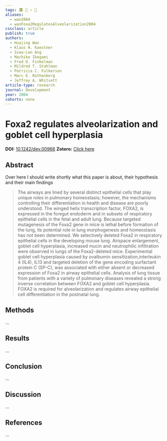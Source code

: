 ```yaml
---
tags: 🏛 🔬 ✍️ 🔖 
aliases:
  - wan2004
  - wanFoxa2RegulatesAlveolarization2004
cssclass: article
publish: true
authors:
  - Huajing Wan
  - Klaus H. Kaestner
  - Siew-Lan Ang
  - Machiko Ikegami
  - Fred D. Finkelman
  - Mildred T. Stahlman
  - Patricia C. Fulkerson
  - Marc E. Rothenberg
  - Jeffrey A. Whitsett
article-type: research
journal: Development
year: 2004
cohorts: none
---
```

# Foxa2 regulates alveolarization and goblet cell hyperplasia
**DOI:** [10.1242/dev.00966](https://www.doi.org/10.1242/dev.00966)
**Zotero:** [Click here](zotero://select/items/@wanFoxa2RegulatesAlveolarization2004)

## Abstract
Over here I should write shortly what this paper is about, their hypothesis and their main findings
> The airways are lined by several distinct epithelial cells that play unique roles in pulmonary homeostasis; however, the mechanisms controlling their differentiation in health and disease are poorly understood. The winged helix transcription factor, FOXA2, is expressed in the foregut endoderm and in subsets of respiratory epithelial cells in the fetal and adult lung. Because targeted mutagenesis of the Foxa2 gene in mice is lethal before formation of the lung, its potential role in lung morphogenesis and homeostasis has not been determined. We selectively deleted Foxa2 in respiratory epithelial cells in the developing mouse lung. Airspace enlargement, goblet cell hyperplasia, increased mucin and neutrophilic infiltration were observed in lungs of the Foxa2-deleted mice. Experimental goblet cell hyperplasia caused by ovalbumin sensitization,interleukin 4 (IL4), IL13 and targeted deletion of the gene encoding surfactant protein C (SP-C), was associated with either absent or decreased expression of Foxa2 in airway epithelial cells. Analysis of lung tissue from patients with a variety of pulmonary diseases revealed a strong inverse correlation between FOXA2 and goblet cell hyperplasia. FOXA2 is required for alveolarization and regulates airway epithelial cell differentiation in the postnatal lung.

## Methods
...

## Results
...

## Conclusion
...

## Discussion
...

## References
...